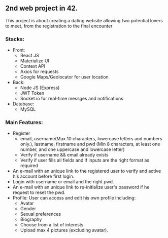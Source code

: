 ## 2nd web project in 42.
This project is about creating a dating website allowing two potential lovers to meet,
from the registration to the final encounter

### Stacks:
* Front:
    * React JS
    * Materialize UI
    * Context API
    * Axios for requests
    * Google Maps/Geolocator for user location
* Back:
    * Node JS (Express)
    * JWT Token
    * Socket.io for real-time messges and notifications
* Database:
    * MySQL

### Main Features:
* Register
    * email, username(Max 10 characters, lowercase letters and numbers only.), lastname, firstname and pwd (Min 8 characters, at least one number, and one uppercase and lowercase letter)
    * Verify if username && email already exists
    * Verify if user fills all fields and if inputs are the right format as required
* An e-mail with an unique link to the registered user to verify and active his account before first login.
* Login with username or email and the right pwd.
* An e-mail with an unique link to re-initialize user's password if he request to reset the pwd.
* Profile: User can access and edit his own profile including:
    * Avatar
    * Gender
    * Sexual preferences
    * Biography
    * Choose from a list of interests
    * Upload max 4 pictures (excluding avatar).